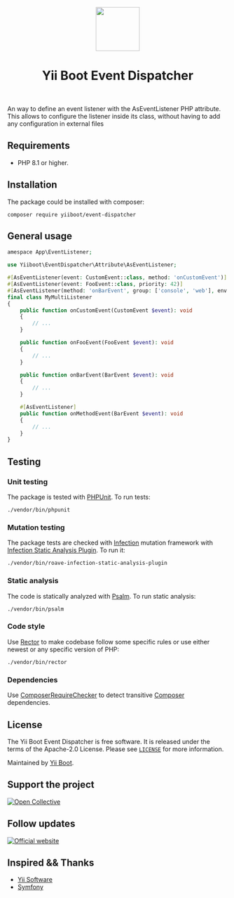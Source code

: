 <p align="center">
    <a href="https://github.com/yiiboot" target="_blank">
        <img src="https://avatars.githubusercontent.com/u/118281946?s=600&u=b16475d97095b69a8f500ec2f29b8d05c3d02b3a&v=4" height="100px">
    </a>
    <h1 align="center">Yii Boot Event Dispatcher</h1>
    <br>
</p>

[//]: # ([![Latest Stable Version]&#40;https://poser.pugx.org/yiiboot/event-dispatcher/v/stable.png&#41;]&#40;https://packagist.org/packages/yiiboot/event-dispatcher&#41;)

[//]: # ([![Total Downloads]&#40;https://poser.pugx.org/yiiboot/event-dispatcher/downloads.png&#41;]&#40;https://packagist.org/packages/yiiboot/event-dispatcher&#41;)

[//]: # ([![Build status]&#40;https://github.com/yiiboot/event-dispatcher/workflows/build/badge.svg&#41;]&#40;https://github.com/yiiboot/event-dispatcher/actions?query=workflow%3Abuild&#41;)

[//]: # ([![Scrutinizer Code Quality]&#40;https://scrutinizer-ci.com/g/yiiboot/event-dispatcher/badges/quality-score.png?b=master&#41;]&#40;https://scrutinizer-ci.com/g/yiiboot/event-dispatcher/?branch=master&#41;)

[//]: # ([![Code Coverage]&#40;https://scrutinizer-ci.com/g/yiiboot/event-dispatcher/badges/coverage.png?b=master&#41;]&#40;https://scrutinizer-ci.com/g/yiiboot/event-dispatcher/?branch=master&#41;)

[//]: # ([![Mutation testing badge]&#40;https://img.shields.io/endpoint?style=flat&url=https%3A%2F%2Fbadge-api.stryker-mutator.io%2Fgithub.com%yiiboot%2Fevent-dispatcher%2Fmaster&#41;]&#40;https://dashboard.stryker-mutator.io/reports/github.com/yiiboot/event-dispatcher/master&#41;)

[//]: # ([![static analysis]&#40;https://github.com/yiiboot/event-dispatcher/workflows/static%20analysis/badge.svg&#41;]&#40;https://github.com/yiiboot/event-dispatcher/actions?query=workflow%3A%22static+analysis%22&#41;)

[//]: # ([![type-coverage]&#40;https://shepherd.dev/github/yiiboot/event-dispatcher/coverage.svg&#41;]&#40;https://shepherd.dev/github/yiiboot/event-dispatcher&#41;)

An way to define an event listener with the AsEventListener PHP attribute. This allows to configure the listener inside
its class, without having to add any configuration in external files

## Requirements

- PHP 8.1 or higher.

## Installation

The package could be installed with composer:

```shell
composer require yiiboot/event-dispatcher
```

## General usage

```php
amespace App\EventListener;

use Yiiboot\EventDispatcher\Attribute\AsEventListener;

#[AsEventListener(event: CustomEvent::class, method: 'onCustomEvent')]
#[AsEventListener(event: FooEvent::class, priority: 42)]
#[AsEventListener(method: 'onBarEvent', group: ['console', 'web'], env: 'prod')]
final class MyMultiListener
{
    public function onCustomEvent(CustomEvent $event): void
    {
        // ...
    }

    public function onFooEvent(FooEvent $event): void
    {
        // ...
    }

    public function onBarEvent(BarEvent $event): void
    {
        // ...
    }

    #[AsEventListener]
    public function onMethodEvent(BarEvent $event): void
    {
        // ...
    }
}
```

## Testing

### Unit testing

The package is tested with [PHPUnit](https://phpunit.de/). To run tests:

```shell
./vendor/bin/phpunit
```

### Mutation testing

The package tests are checked with [Infection](https://infection.github.io/) mutation framework with
[Infection Static Analysis Plugin](https://github.com/Roave/infection-static-analysis-plugin). To run it:

```shell
./vendor/bin/roave-infection-static-analysis-plugin
```

### Static analysis

The code is statically analyzed with [Psalm](https://psalm.dev/). To run static analysis:

```shell
./vendor/bin/psalm
```

### Code style

Use [Rector](https://github.com/rectorphp/rector) to make codebase follow some specific rules or
use either newest or any specific version of PHP:

```shell
./vendor/bin/rector
```

### Dependencies

Use [ComposerRequireChecker](https://github.com/maglnet/ComposerRequireChecker) to detect transitive
[Composer](https://getcomposer.org/) dependencies.

## License

The Yii Boot Event Dispatcher is free software. It is released under the terms of the Apache-2.0 License.
Please see [`LICENSE`](./LICENSE.md) for more information.

Maintained by [Yii Boot](https://github.com/yiiboot).

## Support the project

[![Open Collective](https://img.shields.io/badge/Open%20Collective-sponsor-7eadf1?logo=open%20collective&logoColor=7eadf1&labelColor=555555)](https://opencollective.com/yiiboot)

## Follow updates

[![Official website](https://img.shields.io/badge/Powered_by-Yii_Boot-green.svg?style=flat)](https://github.com/yiiboot)

## Inspired && Thanks

- [Yii Software](https://github.com/yiisoft)
- [Symfony](https://github.com/symfony/symfony)
